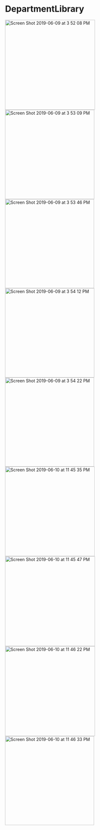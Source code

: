 # DepartmentLibrary  
  
<img width="296" alt="Screen Shot 2019-06-09 at 3 52 08 PM" src="https://user-images.githubusercontent.com/15678494/59249115-e4d6f400-8bd8-11e9-99fe-5f6f30fa848d.png">
<img width="294" alt="Screen Shot 2019-06-09 at 3 53 09 PM" src="https://user-images.githubusercontent.com/15678494/59249184-0cc65780-8bd9-11e9-8666-9d4d21440c64.png">
<img width="293" alt="Screen Shot 2019-06-09 at 3 53 46 PM" src="https://user-images.githubusercontent.com/15678494/59249189-1059de80-8bd9-11e9-9eaf-ba3761b234b4.png">
<img width="294" alt="Screen Shot 2019-06-09 at 3 54 12 PM" src="https://user-images.githubusercontent.com/15678494/59249201-164fbf80-8bd9-11e9-9115-036c4bcd8485.png">
<img width="293" alt="Screen Shot 2019-06-09 at 3 54 22 PM" src="https://user-images.githubusercontent.com/15678494/59249206-18b21980-8bd9-11e9-8095-8f624287cde2.png">



<img width="295" alt="Screen Shot 2019-06-10 at 11 45 35 PM" src="https://user-images.githubusercontent.com/15678494/59249671-29af5a80-8bda-11e9-90e2-8d8e9d84e543.png">
<img width="296" alt="Screen Shot 2019-06-10 at 11 45 47 PM" src="https://user-images.githubusercontent.com/15678494/59249681-2fa53b80-8bda-11e9-996f-8f02e4cbf3fd.png">
<img width="296" alt="Screen Shot 2019-06-10 at 11 46 22 PM" src="https://user-images.githubusercontent.com/15678494/59249685-3469ef80-8bda-11e9-902c-05f2df426bce.png">
<img width="293" alt="Screen Shot 2019-06-10 at 11 46 33 PM" src="https://user-images.githubusercontent.com/15678494/59249687-36cc4980-8bda-11e9-981d-523406719ca5.png">
